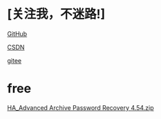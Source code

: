 # [关注我，不迷路!]
  [GitHub](https://github.com/ACodeHX)
  
  [CSDN](https://blog.csdn.net/White_shy?spm=1000.2115.3001.5343)
  
  [gitee](https://gitee.com/ACodeHX)
  
# free  

[HA_Advanced Archive Password Recovery 4.54.zip](https://github.com/ACodeHX/free/files/10964737/HA_Advanced.Archive.Password.Recovery.4.54.zip)
